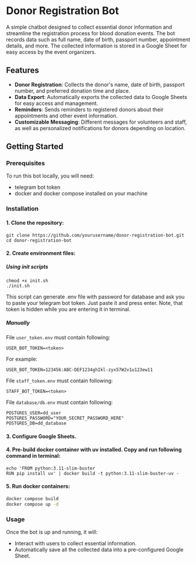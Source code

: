 # Donor Registration Bot

A simple chatbot designed to collect essential donor information and streamline the registration process for blood donation events. The bot records data such as full name, date of birth, passport number, appointment details, and more. The collected information is stored in a Google Sheet for easy access by the event organizers.

## Features

- **Donor Registration**: Collects the donor's name, date of birth, passport number, and preferred donation time and place.
- **Data Export**: Automatically exports the collected data to Google Sheets for easy access and management.
- **Reminders**: Sends reminders to registered donors about their appointments and other event information.
- **Customizable Messaging**: Different messages for volunteers and staff, as well as personalized notifications for donors depending on location.

## Getting Started

### Prerequisites

To run this bot locally, you will need:

- telegram bot token
- docker and docker compose installed on your machine

### Installation

#### 1. Clone the repository:
```
git clone https://github.com/yourusername/donor-registration-bot.git
cd donor-registration-bot
```

#### 2. Create environment files:

##### Using init scripts
```
chmod +x init.sh
./init.sh
```
This script can generate .env file with password for database and  ask you to paste your telegram bot token. Just paste it and press enter. Note, that token is hidden while you are entering it in terminal. 


##### Manually

File `user_token.env` must contain following:
```
USER_BOT_TOKEN=<token>
```
For example:
```
USER_BOT_TOKEN=123456:ABC-DEF1234ghIkl-zyx57W2v1u123ew11
```

File `staff_token.env` must contain following:
```
STAFF_BOT_TOKEN=<token>
```

File `database/db.env` must contain following:
```
POSTGRES_USER=dd_user
POSTGRES_PASSWORD="YOUR_SECRET_PASSWORD_HERE"
POSTGRES_DB=dd_database
```

#### 3. Configure Google Sheets.

#### 4. Pre-build docker container with uv installed. Copy and run following command in terminal:
```
echo 'FROM python:3.11-slim-buster
RUN pip install uv' | docker build -t python:3.11-slim-buster-uv -
```

#### 5. Run docker containers:
```bash
docker compose build
docker compose up -d
```

### Usage

Once the bot is up and running, it will:

- Interact with users to collect essential information.
- Automatically save all the collected data into a pre-configured Google Sheet.
